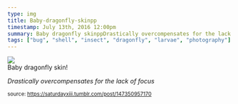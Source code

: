 ```yaml
---
type: img
title: Baby-dragonfly-skinpp
timestamp: July 13th, 2016 12:00pm
summary: Baby dragonfly skinppDrastically overcompensates for the lack of focusp 
tags: ["bug", "shell", "insect", "dragonfly", "larvae", "photography"]
---
```

<img src="../media/147350957170.jpg"/>
                                                                                          <div class="caption">
Baby dragonfly skin!

*Drastically overcompensates for the lack of focus*
 
                                    
                
                
                
                
                                
<small>source: https://saturdayxiii.tumblr.com/post/147350957170</small>